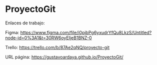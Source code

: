 # ProyectoGit

Enlaces de trabajo:

Figma: https://www.figma.com/file/i0pjbPg6yxudrYfQu8LkzS/Untitled?node-id=0%3A1&t=30RW6oyEIjeB1BNZ-0

Trello: https://trello.com/b/87Ae2qNQ/proyecto-git

URL página: https://gustavoardaya.github.io/ProyectoGit/